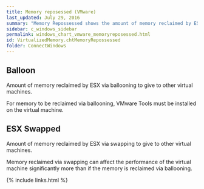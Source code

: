 ```yaml
---
title: Memory reposessed (VMware)
last_updated: July 29, 2016
summary: "Memory Repossessed shows the amount of memory reclaimed by ESX."
sidebar: c_windows_sidebar
permalink: windows_chart_vmware_memoryreposessed.html
id: VirtualizedMemory.chtMemoryRepossessed
folder: ConnectWindows
---
```



## Balloon

Amount of memory reclaimed by ESX via ballooning to give to other virtual machines.

<note type="note">For memory to be reclaimed via ballooning, VMware Tools must be installed on the virtual machine.</note>

## ESX Swapped

Amount of memory reclaimed by ESX via swapping to give to other virtual machines.

Memory reclaimed via swapping can affect the performance of the virtual machine significantly more than if the memory is reclaimed via ballooning.


{% include links.html %}
